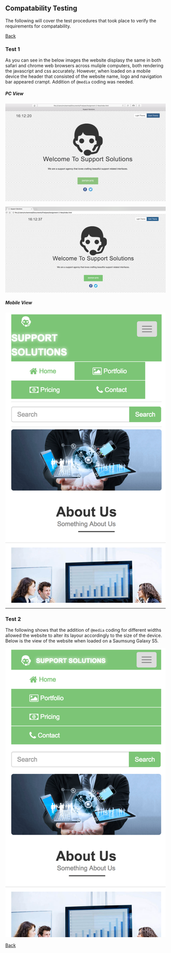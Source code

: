 ## Compatability Testing

The following will cover the test procedures that took place to verify the requirements for compatability.

[Back](../README.md)

### Test 1

As you can see in the below images the website displasy the same in both safari and chrome web browsers across muliple computers, both rendering the javascript and css accurately. However, when loaded on a mobile device the header that consisted of the website name, logo and navigation bar appeared crampt. Addition of `@media` coding was needed.

##### PC View
![](ctest1.png)

![](ctest1b.png)

##### Mobile View

![](ctest1c.png)

_ _ _

### Test 2

The following shows that the addition of `@media` coding for different widths allowed the website to alter its layour accordingly to the size of the device. Below is the view of the website when loaded on a Saumsung Galaxy S5.

![](ctest2.png)


[Back](../README.md)